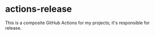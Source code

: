 # actions-release

This is a composite GitHub Actions for my projects; it's responsible for release.
